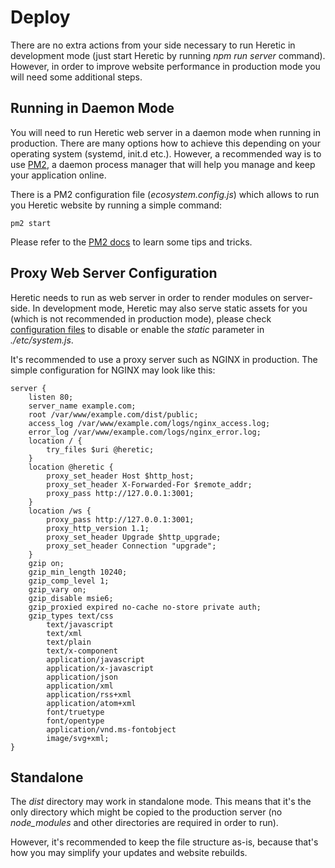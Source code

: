 # Deploy

There are no extra actions from your side necessary to run Heretic in development mode (just start Heretic by running *npm run server* command). However, in order to improve website performance in production mode you will need some additional steps.

## Running in Daemon Mode

You will need to run Heretic web server in a daemon mode when running in production. There are many options how to achieve this depending on your operating system (systemd, init.d etc.). However, a recommended way is to use [PM2](https://pm2.keymetrics.io/), a daemon process manager that will help you manage and keep your application online.

There is a PM2 configuration file (*ecosystem.config.js*) which allows to run you Heretic website by running a simple command:

```
pm2 start
```

Please refer to the [PM2 docs](https://pm2.keymetrics.io/docs/usage/quick-start/) to learn some tips and tricks.

## Proxy Web Server Configuration

Heretic needs to run as web server in order to render modules on server-side. In development mode, Heretic may also serve static assets for you (which is not recommended in production mode), please check [configuration files](configurationFiles.md) to disable or enable the *static* parameter in *./etc/system.js*.

It's recommended to use a proxy server such as NGINX in production. The simple configuration for NGINX may look like this:

```nginx
server {
    listen 80;
    server_name example.com;
    root /var/www/example.com/dist/public;
    access_log /var/www/example.com/logs/nginx_access.log;
    error_log /var/www/example.com/logs/nginx_error.log;
    location / {
        try_files $uri @heretic;
    }
    location @heretic {
        proxy_set_header Host $http_host;
        proxy_set_header X-Forwarded-For $remote_addr;
        proxy_pass http://127.0.0.1:3001;
    }
    location /ws {
        proxy_pass http://127.0.0.1:3001;
        proxy_http_version 1.1;
        proxy_set_header Upgrade $http_upgrade;
        proxy_set_header Connection "upgrade";
    }
    gzip on;
    gzip_min_length 10240;
    gzip_comp_level 1;
    gzip_vary on;
    gzip_disable msie6;
    gzip_proxied expired no-cache no-store private auth;
    gzip_types text/css
        text/javascript
        text/xml
        text/plain
        text/x-component
        application/javascript
        application/x-javascript
        application/json
        application/xml
        application/rss+xml
        application/atom+xml
        font/truetype
        font/opentype
        application/vnd.ms-fontobject
        image/svg+xml;
}        
```

## Standalone

The *dist* directory may work in standalone mode. This means that it's the only directory which might be copied to the production server (no *node_modules* and other directories are required in order to run).

However, it's recommended to keep the file structure as-is, because that's how you may simplify your updates and website rebuilds.